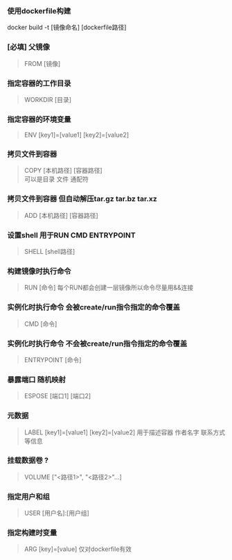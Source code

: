 ### 使用dockerfile构建
docker build -t [镜像命名] [dockerfile路径]

### [必填] 父镜像
> FROM [镜像]

### 指定容器的工作目录
> WORKDIR [目录]

### 指定容器的环境变量
> ENV [key1]=[value1] [key2]=[value2]

### 拷贝文件到容器
> COPY [本机路径] [容器路径]  
> 可以是目录 文件 通配符

### 拷贝文件到容器 但自动解压tar.gz tar.bz tar.xz
> ADD [本机路径] [容器路径]

### 设置shell 用于RUN CMD ENTRYPOINT
> SHELL [shell路径]

### 构建镜像时执行命令
> RUN [命令]
> 每个RUN都会创建一层镜像所以命令尽量用&&连接

### 实例化时执行命令 会被create/run指令指定的命令覆盖  
> CMD [命令]  
### 实例化时执行命令 不会被create/run指令指定的命令覆盖  
> ENTRYPOINT [命令]  

### 暴露端口 随机映射
> ESPOSE [端口1] [端口2]

### 元数据
> LABEL [key1]=[value1] [key2]=[value2]
> 用于描述容器 作者名字 联系方式等信息

### 挂载数据卷 ? 
> VOLUME ["<路径1>", "<路径2>"...]

### 指定用户和组
> USER [用户名]:[用户组]

### 指定构建时变量
> ARG [key]=[value]
> 仅对dockerfile有效

